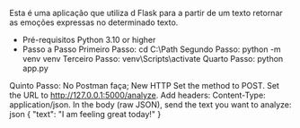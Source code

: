 Esta é uma aplicação que utiliza d Flask para a partir de um texto retornar as emoções expressas no determinado texto.
- Pré-requisitos
Python 3.10 or higher
- Passo a Passo
Primeiro Passo: cd C:\Path
Segundo Passo: python -m venv venv
Terceiro Passo: venv\Scripts\activate
Quarto Passo: python app.py

Quinto Passo: No Postman faça;
New 
HTTP
Set the method to POST.
Set the URL to http://127.0.0.1:5000/analyze.
Add headers:
Content-Type: application/json.
In the body (raw JSON), send the text you want to analyze:
json
{
    "text": "I am feeling great today!"
}



